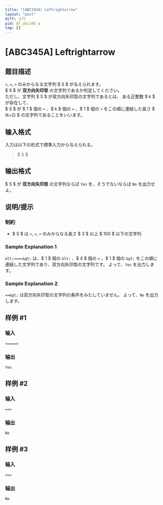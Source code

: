 ```yaml
---
title: "[ABC345A] Leftrightarrow"
layout: "post"
diff: 入门
pid: AT_abc345_a
tag: []
---
```


# [ABC345A] Leftrightarrow

## 题目描述

[problemUrl]: https://atcoder.jp/contests/abc345/tasks/abc345_a

`<`, `=`, `>` のみからなる文字列 $ S $ が与えられます。  
$ S $ が **双方向矢印型** の文字列であるか判定してください。  
ただし、文字列 $ S $ が双方向矢印型の文字列であるとは、 ある正整数 $ k $ が存在して、  
$ S $ が $ 1 $ 個の `<` 、$ k $ 個の `=` 、$ 1 $ 個の `>` をこの順に連結した長さ $ (k+2) $ の文字列であることをいいます。

## 输入格式

入力は以下の形式で標準入力から与えられる。

> $ S $

## 输出格式

$ S $ が **双方向矢印型** の文字列ならば `Yes` を、そうでないならば `No` を出力せよ。

## 说明/提示

### 制約

- $ S $ は `<`, `=`, `>` のみからなる長さ $ 3 $ 以上 $ 100 $ 以下の文字列

### Sample Explanation 1

`&lt;====&gt;` は、$ 1 $ 個の `&lt;` 、$ 4 $ 個の `=` 、$ 1 $ 個の `&gt;` をこの順に連結した文字列であり、双方向矢印型の文字列です。 よって、`Yes` を出力します。

### Sample Explanation 2

`==&gt;` は双方向矢印型の文字列の条件をみたしていません。 よって、`No` を出力します。

## 样例 #1

### 输入

```
<====>
```

### 输出

```
Yes
```

## 样例 #2

### 输入

```
==>
```

### 输出

```
No
```

## 样例 #3

### 输入

```
<>>
```

### 输出

```
No
```

